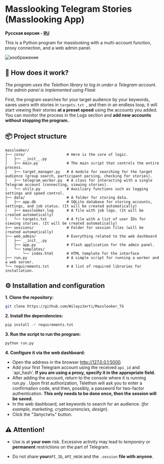 # Masslooking Telegram Stories (Masslooking App)

**Русская версия - [RU](https://github.com/WilayzJerti/Masslooker_TG/blob/main/README.ru.md)**

This is a Python program for masslooking with a multi-account function, proxy connection, and a web admin panel.

![изображение](https://github.com/user-attachments/assets/77efc520-7fd9-43de-80c9-144f455f8619)


## 🚀 How does it work?

*The program uses the Telethon library to log in under a Telegram account. The admin panel is implemented using Flask*

First, the program searches for your target audience by your keywords, saves users with stories in `targets.txt `, and then in an endless loop, it will start viewing their stories **at a preset speed** using the accounts you added. You can monitor the process in the Logs section and **add new accounts without stopping the program.**.

## 📦 Project structure
```
masslooker/
├── core/                   # Here is the core of logic. 
│   ├── __init__.py
│   ├── main.py             # The main script that controls the entire process.
│   ├── target_manager.py   # A module for searching for the target audience (group search, participant parsing, checking for stories).
│   ├── telegram_worker.py  # A class for interacting with a single Telegram account (connecting, viewing stories).
│   └── utils.py            # Auxiliary functions such as logging settings and speed control.
├── data/                   # A folder for storing data.
│   ├── app.db              # SQLite database for storing accounts, settings, and job status. (It will be created automatically)
│   ├── masslooker.log      # A file with job logs. (It will be created automatically)
│   └── targets.txt         # A file with a list of user IDs for viewing stories. (It will be created automatically)
├── sessions/               # Folder for session files (will be created automatically)
├── web_admin/              # Everything related to the web dashboard
│   ├── __init__.py
│   ├── app.py              # Flash application for the admin panel.
│   └── templates/
│       └── index.html      # HTML template for the interface
├── run.py                  # A simple script for running a worker and a web server.
└── requirements.txt        # A list of required libraries for installation.
```

## ⚙️ Installation and configuration

**1. Clone the repository:**
``` bash
git clone https://github.com/WilayzJerti/Masslooker_TG
```
**2. Install the dependencies:**
``` bash
pip install -r requirements.txt
```
**3. Run the script to run the program:** 
``` bash
python run.py
```
**4. Configure it via the web dashboard:**

- Open the address in the browser http://127.0.0.1:5000.
- Add your first Telegram account using the received `api_id` and `api_hash'. **If you are using a proxy, specify it in the appropriate field.**
- After adding the account, return to the console where it is running run.py . Upon first authorization, Telethon will ask you to enter a confirmation code, and then, possibly, a password for two-factor authentication. **This only needs to be done once, then the session will be saved.**
- In the web dashboard, set keywords to search for an audience. (*for example, marketing, cryptocurrencies, design*).
- Click the "Запустить" button.   

## ⚠️ Attention!

- Use is at **your own** risk. Excessive activity may lead to *temporary* or **permanent** restrictions on the part of Telegram.

- Do not share **your**`API_ID`, `API_HASH` and the `.session` **file with anyone**.
